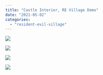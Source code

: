 ```yaml
---
title: "Castle Interior, RE Village Demo"
date: "2021-05-02"
categories: 
  - "resident-evil-village"
---
```


[![](images/Resident-Evil-Village-Gameplay-Demo_20210502205458-1024x576.jpg)](https://davidpeach.me/wp-content/uploads/2022/05/Resident-Evil-Village-Gameplay-Demo_20210502205458-scaled.jpg)

[![](images/Resident-Evil-Village-Gameplay-Demo_20210502205118-1024x576.jpg)](https://davidpeach.me/wp-content/uploads/2022/05/Resident-Evil-Village-Gameplay-Demo_20210502205118-scaled.jpg)

[![](images/Resident-Evil-Village-Gameplay-Demo_20210502204608-1024x576.jpg)](https://davidpeach.me/wp-content/uploads/2022/05/Resident-Evil-Village-Gameplay-Demo_20210502204608-scaled.jpg)

[![](images/Resident-Evil-Village-Gameplay-Demo_20210502203908-1024x576.jpg)](https://davidpeach.me/wp-content/uploads/2022/05/Resident-Evil-Village-Gameplay-Demo_20210502203908-scaled.jpg)
